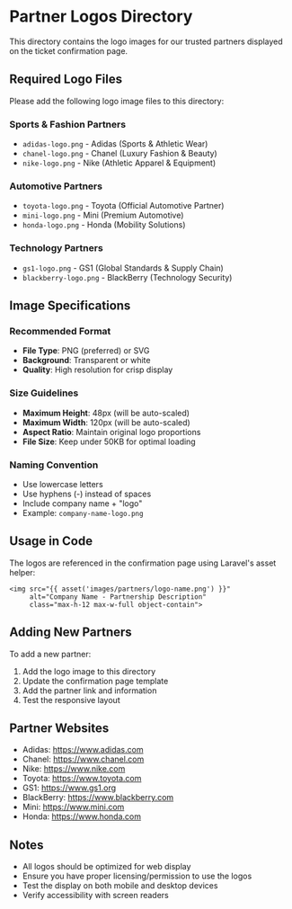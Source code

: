 # Partner Logos Directory

This directory contains the logo images for our trusted partners displayed on the ticket confirmation page.

## Required Logo Files

Please add the following logo image files to this directory:

### Sports & Fashion Partners
- `adidas-logo.png` - Adidas (Sports & Athletic Wear)
- `chanel-logo.png` - Chanel (Luxury Fashion & Beauty)
- `nike-logo.png` - Nike (Athletic Apparel & Equipment)

### Automotive Partners
- `toyota-logo.png` - Toyota (Official Automotive Partner)
- `mini-logo.png` - Mini (Premium Automotive)
- `honda-logo.png` - Honda (Mobility Solutions)

### Technology Partners
- `gs1-logo.png` - GS1 (Global Standards & Supply Chain)
- `blackberry-logo.png` - BlackBerry (Technology Security)

## Image Specifications

### Recommended Format
- **File Type**: PNG (preferred) or SVG
- **Background**: Transparent or white
- **Quality**: High resolution for crisp display

### Size Guidelines
- **Maximum Height**: 48px (will be auto-scaled)
- **Maximum Width**: 120px (will be auto-scaled)
- **Aspect Ratio**: Maintain original logo proportions
- **File Size**: Keep under 50KB for optimal loading

### Naming Convention
- Use lowercase letters
- Use hyphens (-) instead of spaces
- Include company name + "logo"
- Example: `company-name-logo.png`

## Usage in Code

The logos are referenced in the confirmation page using Laravel's asset helper:

```blade
<img src="{{ asset('images/partners/logo-name.png') }}" 
     alt="Company Name - Partnership Description" 
     class="max-h-12 max-w-full object-contain">
```

## Adding New Partners

To add a new partner:

1. Add the logo image to this directory
2. Update the confirmation page template
3. Add the partner link and information
4. Test the responsive layout

## Partner Websites

- Adidas: https://www.adidas.com
- Chanel: https://www.chanel.com
- Nike: https://www.nike.com
- Toyota: https://www.toyota.com
- GS1: https://www.gs1.org
- BlackBerry: https://www.blackberry.com
- Mini: https://www.mini.com
- Honda: https://www.honda.com

## Notes

- All logos should be optimized for web display
- Ensure you have proper licensing/permission to use the logos
- Test the display on both mobile and desktop devices
- Verify accessibility with screen readers
